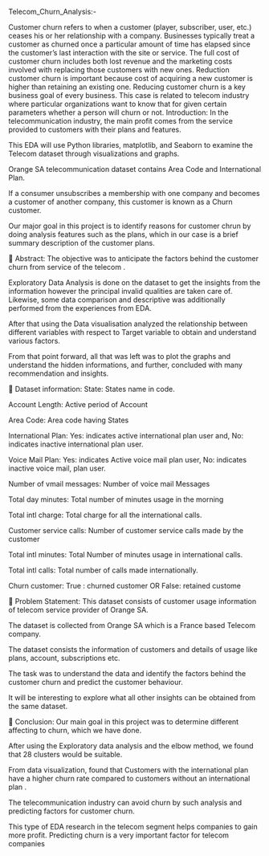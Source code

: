 Telecom_Churn_Analysis:-

Customer churn refers to when a customer (player, subscriber, user, etc.) ceases his or her relationship with a company. Businesses typically treat a customer as churned once a particular amount of time has elapsed since the customer’s last interaction with the site or service. The full cost of customer churn includes both lost revenue and the marketing costs involved with replacing those customers with new ones. Reduction customer churn is important because cost of acquiring a new customer is higher than retaining an existing one. Reducing customer churn is a key business goal of every business. This case is related to telecom industry where particular organizations want to know that for given certain parameters whether a person will churn or not. Introduction: In the telecommunication industry, the main profit comes from the service provided to customers with their plans and features.

This EDA will use Python libraries, matplotlib, and Seaborn to examine the Telecom dataset through visualizations and graphs.

Orange SA telecommunication dataset contains Area Code and International Plan.

If a consumer unsubscribes a membership with one company and becomes a customer of another company, this customer is known as a Churn customer.

Our major goal in this project is to identify reasons for customer chrun by doing analysis features such as the plans, which in our case is a brief summary description of the customer plans.

📖 Abstract: The objective was to anticipate the factors behind the customer churn from service of the telecom .

Exploratory Data Analysis is done on the dataset to get the insights from the information however the principal invalid qualities are taken care of. Likewise, some data comparison and descriptive was additionally performed from the experiences from EDA.

After that using the Data visualisation analyzed the relationship between different variables with respect to Target variable to obtain and understand various factors.

From that point forward, all that was left was to plot the graphs and understand the hidden informations, and further, concluded with many recommendation and insights.

📖 Dataset information: State: States name in code.

Account Length: Active period of Account

Area Code: Area code having States

International Plan: Yes: indicates active international plan user and, No: indicates inactive international plan user.

Voice Mail Plan: Yes: indicates Active voice mail plan user, No: indicates inactive voice mail, plan user.

Number of vmail messages: Number of voice mail Messages

Total day minutes: Total number of minutes usage in the morning

Total intl charge: Total charge for all the international calls.

Customer service calls: Number of customer service calls made by the customer

Total intl minutes: Total Number of minutes usage in international calls.

Total intl calls: Total number of calls made internationally.

Churn customer: True : churned customer OR False: retained custome

📖 Problem Statement: This dataset consists of customer usage information of telecom service provider of Orange SA.

The dataset is collected from Orange SA which is a France based Telecom company.

The dataset consists the information of customers and details of usage like plans, account, subscriptions etc.

The task was to understand the data and identify the factors behind the customer churn and predict the customer behaviour.

It will be interesting to explore what all other insights can be obtained from the same dataset.

📖 Conclusion: Our main goal in this project was to determine different affecting to churn, which we have done.

After using the Exploratory data analysis and the elbow method, we found that 28 clusters would be suitable.

From data visualization, found that Customers with the international plan have a higher churn rate compared to customers without an international plan .

The telecommunication industry can avoid churn by such analysis and predicting factors for customer churn.

This type of EDA research in the telecom segment helps companies to gain more profit. Predicting churn is a very important factor for telecom companies
